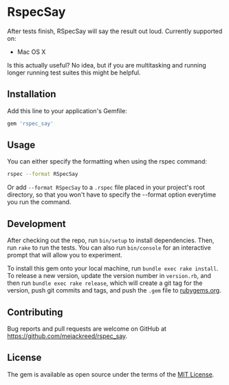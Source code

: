 # RspecSay

After tests finish, RSpecSay will say the result out loud. Currently supported on:
 - Mac OS X

Is this actually useful? No idea, but if you are multitasking and running longer running test suites this might be helpful.

## Installation

Add this line to your application's Gemfile:

```ruby
gem 'rspec_say'
```

## Usage

You can either specify the formatting when using the rspec command:

```sh
rspec --format RSpecSay
```

Or add `--format RSpecSay` to a `.rspec` file placed in your project's root directory, so that you won't have to specify the --format option everytime you run the command.

## Development

After checking out the repo, run `bin/setup` to install dependencies. Then, run `rake` to run the tests. You can also run `bin/console` for an interactive prompt that will allow you to experiment.

To install this gem onto your local machine, run `bundle exec rake install`. To release a new version, update the version number in `version.rb`, and then run `bundle exec rake release`, which will create a git tag for the version, push git commits and tags, and push the `.gem` file to [rubygems.org](https://rubygems.org).

## Contributing

Bug reports and pull requests are welcome on GitHub at https://github.com/mejackreed/rspec_say.


## License

The gem is available as open source under the terms of the [MIT License](http://opensource.org/licenses/MIT).


